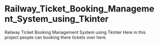 # Railway_Ticket_Booking_Management_System_using_Tkinter
Railway Ticket Booking Management System using Tkinter
Here in this project people can booking there tickets over here.

